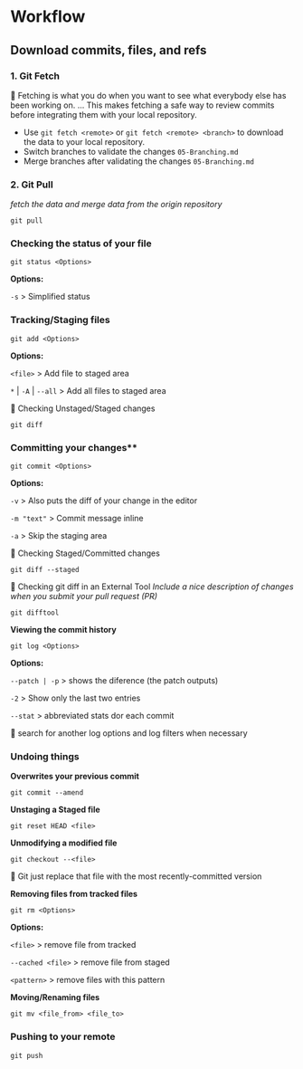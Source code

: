 # Workflow

## Download commits, files, and refs

### 1. Git Fetch

:rotating_light: Fetching is what you do when you want to see what everybody else has been working on. ... This makes fetching a safe way to review commits before integrating them with your local repository.

- Use `git fetch <remote>` or `git fetch <remote> <branch>` to download the data to your local repository.
- Switch branches to validate the changes `05-Branching.md`
- Merge branches after validating the changes `05-Branching.md`

### 2. Git Pull
*fetch the data and merge data from the origin repository*

```
git pull
```

### Checking the status of your file
```
git status <Options>
```
**Options:**

`-s`  > Simplified status

### Tracking/Staging files
```
git add <Options> 
```
**Options:**

`<file>`  > Add file to staged area

`*` | `-A` | `--all` > Add all files to staged area

:rotating_light: Checking Unstaged/Staged changes
```
git diff
```

### Committing your changes**
```
git commit <Options>
```

**Options:**

`-v`  > Also puts the diff of your change in the editor

`-m "text"`  > Commit message inline

`-a`  > Skip the staging area

:rotating_light: Checking Staged/Committed changes
```
git diff --staged
```

:rotating_light: Checking  git diff in an External Tool *Include a nice description of changes when you submit your pull request (PR)*

```
git difftool
```
**Viewing the commit history**
```
git log <Options>
```
**Options:**

`--patch | -p`  > shows the diference (the patch outputs)

`-2` > Show only the last two entries

`--stat`  > abbreviated stats dor each commit

:rotating_light: search for another log options and log filters when necessary 

### Undoing things

**Overwrites your previous commit**
```
git commit --amend
```

**Unstaging a Staged file**

```
git reset HEAD <file>
```

**Unmodifying a modified file**

```
git checkout --<file>
```
:rotating_light: Git just replace that file with the most recently-committed version

**Removing files from tracked files**
```
git rm <Options>
```
**Options:**

`<file>`  > remove file from tracked

`--cached <file>`  > remove file from staged

`<pattern>`  > remove files with this pattern

**Moving/Renaming files**
```
git mv <file_from> <file_to>
```

### Pushing to your remote

```
git push
```
